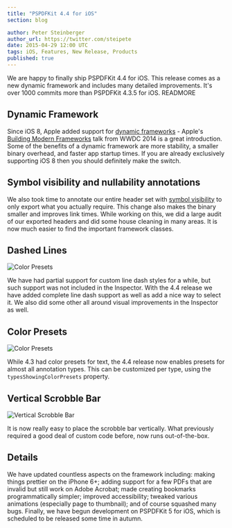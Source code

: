 ```yaml
---
title: "PSPDFKit 4.4 for iOS"
section: blog

author: Peter Steinberger
author_url: https://twitter.com/steipete
date: 2015-04-29 12:00 UTC
tags: iOS, Features, New Release, Products
published: true
---
```


We are happy to finally ship PSPDFKit 4.4 for iOS. This release comes as a new dynamic framework and includes many detailed improvements. It's over 1000 commits more than PSPDFKit 4.3.5 for iOS.
READMORE

## Dynamic Framework

Since iOS 8, Apple added support for [dynamic frameworks](https://developer.apple.com/library/mac/documentation/DeveloperTools/Conceptual/DynamicLibraries/000-Introduction/Introduction.html) - Apple's [Building Modern Frameworks](https://developer.apple.com/videos/wwdc/2014/?id=416) talk from WWDC 2014 is a great introduction. Some of the benefits of a dynamic framework are more stability, a smaller binary overhead, and faster app startup times. If you are already exclusively supporting iOS 8 then you should definitely make the switch.

## Symbol visibility and nullability annotations

We also took time to annotate our entire header set with [symbol visibility](https://developer.apple.com/library/mac/documentation/DeveloperTools/Conceptual/CppRuntimeEnv/Articles/SymbolVisibility.html) to only export what you actually require. This change also makes the binary smaller and improves link times. While working on this, we did a large audit of our exported headers and did some house cleaning in many areas. It is now much easier to find the important framework classes.

## Dashed Lines

![Color Presets](/images/blog/2015/pspdfkit-4-4/linedashstyle.gif)

We have had partial support for custom line dash styles for a while, but such support was not included in the Inspector. With the 4.4 release we have added complete line dash support as well as add a nice way to select it. We also did some other all around visual improvements in the Inspector as well.

## Color Presets

![Color Presets](/images/blog/2015/pspdfkit-4-4/colorpresets.gif)

While 4.3 had color presets for text, the 4.4 release now enables presets for almost all annotation types. This can be customized per type, using the `typesShowingColorPresets` property.

## Vertical Scrobble Bar

![Vertical Scrobble Bar](/images/blog/2015/pspdfkit-4-4/scrobblebarvertical.gif)

It is now really easy to place the scrobble bar vertically. What previously required a good deal of custom code before, now runs out-of-the-box.

## Details

We have updated countless aspects on the framework including: making things prettier on the iPhone 6+; adding support for a few PDFs that are invalid but still work on Adobe Acrobat; made creating bookmarks programmatically simpler; improved accessibility; tweaked various animations (especially page to thumbnail); and of course squashed many bugs. Finally, we have begun development on PSPDFKit 5 for iOS, which is scheduled to be released some time in autumn.
